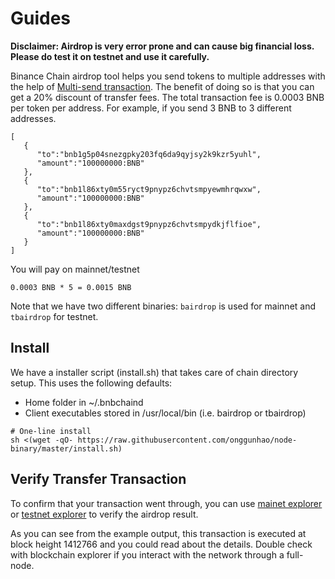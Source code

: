 # Guides

**Disclaimer: Airdrop is very error prone and can cause big financial loss. Please do test it on testnet and use it carefully.**

Binance Chain airdrop tool helps you send tokens to multiple addresses with the help of [Multi-send transaction](https://docs.binance.org/transfer.html#multi-send). The benefit of doing so is that you can get a 20% discount of transfer fees. The total transaction fee is 0.0003 BNB per token per address. For example, if you send 3 BNB  to 3 different addresses.

```
[
   {
      "to":"bnb1g5p04snezgpky203fq6da9qyjsy2k9kzr5yuhl",
      "amount":"100000000:BNB"
   },
   {
      "to":"bnb1l86xty0m55ryct9pnypz6chvtsmpyewmhrqwxw",
      "amount":"100000000:BNB"
   },
   {
      "to":"bnb1l86xty0maxdgst9pnypz6chvtsmpydkjflfioe",
      "amount":"100000000:BNB"
   }
]
```

You will pay on mainnet/testnet

```
0.0003 BNB * 5 = 0.0015 BNB
```

Note that we have two different binaries: `bairdrop` is used for mainnet and `tbairdrop` for testnet. 



## Install

We have a installer script (install.sh) that takes care of chain directory setup. This uses the following defaults:

* Home folder in ~/.bnbchaind
* Client executables stored in /usr/local/bin (i.e. bairdrop or tbairdrop)
```
# One-line install
sh <(wget -qO- https://raw.githubusercontent.com/onggunhao/node-binary/master/install.sh)
```
## Verify Transfer Transaction

To confirm that your transaction went through, you can use [mainet explorer]() or [testnet explorer]() to verify the airdrop result. 

 As you can see from the example output, this transaction is executed at block height 1412766 and you could read about the details. Double check with blockchain explorer if you interact with the network through a full-node.